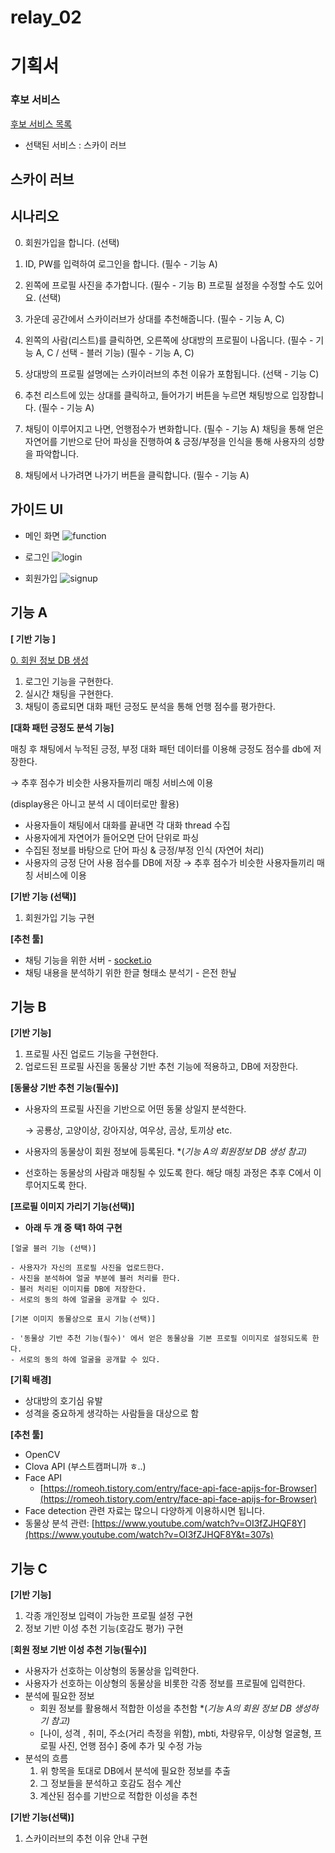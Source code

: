 # relay_02

# 기획서

### 후보 서비스
[후보 서비스 목록](https://github.com/boostcamp-2020/relay_02/blob/master/LatteChallenge.md)

- 선택된 서비스 : 스카이 러브

## 스카이 러브

## 시나리오

0. 회원가입을 합니다. (선택)

1. ID, PW를 입력하여 로그인을 합니다. (필수 - 기능 A)
2. 왼쪽에 프로필 사진을 추가합니다. (필수 - 기능 B) 
프로필 설정을 수정할 수도 있어요. (선택)
3. 가운데 공간에서 스카이러브가 상대를 추천해줍니다. (필수 - 기능 A, C)
4. 왼쪽의 사람(리스트)를 클릭하면, 오른쪽에 상대방의 프로필이 나옵니다. (필수 - 기능 A, C / 선택 - 블러 기능)
(필수 - 기능 A, C)
5. 상대방의 프로필 설명에는 스카이러브의 추천 이유가 포함됩니다. (선택 - 기능 C)
6. 추천 리스트에 있는 상대를 클릭하고, 들어가기 버튼을 누르면 채팅방으로 입장합니다. 
(필수 - 기능 A)
7. 채팅이 이루어지고 나면, 언행점수가 변화합니다. (필수 - 기능 A)
채팅을 통해 얻은 자연어를 기반으로 단어 파싱을 진행하여 & 긍정/부정을 인식을 통해 사용자의 성향을 파악합니다.
8. 채팅에서 나가려면 나가기 버튼을 클릭합니다. (필수 - 기능 A)


## 가이드 UI
- 메인 화면
![function](https://user-images.githubusercontent.com/49153756/89023391-77e36800-d35e-11ea-9fe1-ca3629989ea8.png)

- 로그인
![login](https://user-images.githubusercontent.com/49153756/89024554-41a6e800-d360-11ea-9ee4-a6eb8656682f.png)

- 회원가입
![signup](https://user-images.githubusercontent.com/49153756/89024548-3fdd2480-d360-11ea-9a05-9f9a8d075c8b.png)

## 기능 A

**[ 기반 기능 ]**

[0. 회원 정보 DB 생성](https://github.com/boostcamp-2020/relay_02/blob/master/%ED%9A%8C%EC%9B%90%EC%A0%95%EB%B3%B4.md)

1. 로그인 기능을 구현한다.
2. 실시간 채팅을 구현한다.
3. 채팅이 종료되면 대화 패턴 긍정도 분석을 통해 언행 점수를 평가한다.

**[대화 패턴 긍정도 분석 기능]**

매칭 후 채팅에서 누적된 긍정, 부정 대화 패턴 데이터를 이용해 긍정도 점수를 db에 저장한다.

 → 추후 점수가 비슷한 사용자들끼리 매칭 서비스에 이용

(display용은 아니고 분석 시 데이터로만 활용)

- 사용자들이 채팅에서 대화를 끝내면 각 대화 thread 수집
- 사용자에게 자연어가 들어오면 단어 단위로 파싱
- 수집된 정보를 바탕으로 단어 파싱 & 긍정/부정 인식 (자연어 처리)
- 사용자의 긍정 단어 사용 점수를 DB에 저장
→ 추후 점수가 비슷한 사용자들끼리 매칭 서비스에 이용

**[기반 기능 (선택)]**

1. 회원가입 기능 구현


**[추천 툴]**
- 채팅 기능을 위한 서버 - [socket.io](http://socket.io/)
- 채팅 내용을 분석하기 위한 한글 형태소 분석기 - 은전 한닢

## 기능 B

**[기반 기능]**

1. 프로필 사진 업로드 기능을 구현한다.
2. 업로드된 프로필 사진을 동물상 기반 추천 기능에 적용하고, DB에 저장한다.

**[동물상 기반 추천 기능(필수)]**

- 사용자의 프로필 사진을 기반으로 어떤 동물 상일지 분석한다.

    → 공룡상, 고양이상, 강아지상, 여우상, 곰상, 토끼상 etc.

- 사용자의 동물상이 회원 정보에 등록된다. *(*기능 A의 회원정보 DB 생성 참고)*

- 선호하는 동물상의 사람과 매칭될 수 있도록 한다. 해당 매칭 과정은 추후 C에서 이루어지도록 한다.


**[프로필 이미지 가리기 기능(선택)]**
- **아래 두 개 중 택1 하여 구현**
```
[얼굴 블러 기능 (선택)]

- 사용자가 자신의 프로필 사진을 업로드한다.
- 사진을 분석하여 얼굴 부분에 블러 처리를 한다.
- 블러 처리된 이미지를 DB에 저장한다.
- 서로의 동의 하에 얼굴을 공개할 수 있다.

[기본 이미지 동물상으로 표시 기능(선택)]

- '동물상 기반 추천 기능(필수)' 에서 얻은 동물상을 기본 프로필 이미지로 설정되도록 한다.
- 서로의 동의 하에 얼굴을 공개할 수 있다.
```

**[기획 배경]**

- 상대방의 호기심 유발
- 성격을 중요하게 생각하는 사람들을 대상으로 함

**[추천 툴]**

- OpenCV
- Clova API (부스트캠퍼니까 ㅎ..)
- Face API
    - [https://romeoh.tistory.com/entry/face-api-face-apijs-for-Browser](https://romeoh.tistory.com/entry/face-api-face-apijs-for-Browser)
- Face detection 관련 자료는 많으니 다양하게 이용하시면 됩니다.
- 동물상 분석 관련: [https://www.youtube.com/watch?v=OI3fZJHQF8Y](https://www.youtube.com/watch?v=OI3fZJHQF8Y&t=307s)

## 기능 C

**[기반 기능]**
1. 각종 개인정보 입력이 가능한 프로필 설정 구현
2. 정보 기반 이성 추천 기능(호감도 평가) 구현

[**회원 정보 기반 이성 추천 기능(필수)]**
- 사용자가 선호하는 이상형의 동물상을 입력한다.
- 사용자가 선호하는 이상형의 동물상을 비롯한 각종 정보를 프로필에 입력한다.
- 분석에 필요한 정보
    - 회원 정보를 활용해서 적합한 이성을 추천함 *(*기능 A의 회원 정보 DB 생성하기 참고)*
    - [나이, 성격 , 취미, 주소(거리 측정을 위함), mbti, 차량유무, 이상형 얼굴형, 프로필 사진, 언행 점수] 중에 추가 및 수정 가능
- 분석의 흐름
    1. 위 항목을 토대로 DB에서 분석에 필요한 정보를 추출
    2. 그 정보들을 분석하고 호감도 점수 계산
    3. 계산된 점수를 기반으로 적합한 이성을 추천

**[기반 기능(선택)]**
1. 스카이러브의 추천 이유 안내 구현


